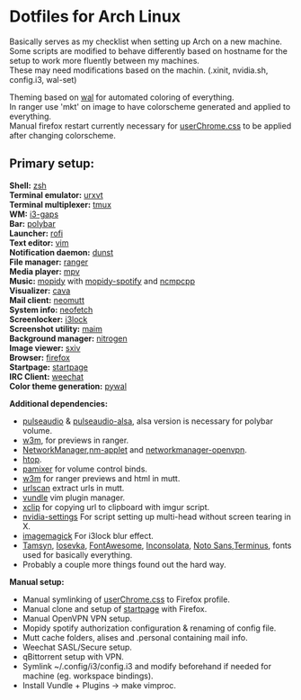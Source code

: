# Dotfiles for Arch Linux
Basically serves as my checklist when setting up Arch on a new machine.  
Some scripts are modified to behave differently based on hostname for the setup to work more fluently between my machines.  
These may need modifications based on the machin. (.xinit, nvidia.sh, config.i3, wal-set)

Theming based on [wal](https://github.com/dylanaraps/pywal) for automated coloring of everything.  
In ranger use 'mkt' on image to have colorscheme generated and applied to everything.  
Manual firefox restart currently necessary for [userChrome.css](.config/userChrome.css) to be applied after changing colorscheme.

## Primary setup:
**Shell:** [zsh](https://github.com/zsh-users/zsh)  
**Terminal emulator:** [urxvt](https://github.com/exg/rxvt-unicode)  
**Terminal multiplexer:** [tmux](https://github.com/tmux/tmux)  
**WM:** [i3-gaps](https://github.com/Airblader/i3)  
**Bar:** [polybar](https://github.com/jaagr/polybar)  
**Launcher:** [rofi](https://github.com/DaveDavenport/rofi)  
**Text editor:** [vim](https://github.com/vim/vim)  
**Notification daemon:** [dunst](https://github.com/dunst-project/dunst)  
**File manager:** [ranger](https://github.com/ranger/ranger)  
**Media player:** [mpv](https://github.com/mpv-player/mpv)  
**Music:** [mopidy](https://github.com/mopidy/mopidy) with [mopidy-spotify](https://github.com/mopidy/mopidy-spotify) and [ncmpcpp](https://github.com/arybczak/ncmpcpp)  
**Visualizer:** [cava](https://github.com/karlstav/cava)  
**Mail client:** [neomutt](https://github.com/neomutt/neomutt)  
**System info:** [neofetch](https://github.com/dylanaraps/neofetch)  
**Screenlocker:** [i3lock](https://github.com/i3/i3lock)  
**Screenshot utility:** [maim](https://github.com/naelstrof/maim)  
**Background manager:** [nitrogen](https://github.com/l3ib/nitrogen)  
**Image viewer:** [sxiv](https://github.com/muennich/sxiv)  
**Browser:** [firefox](https://www.archlinux.org/packages/extra/x86_64/firefox/)  
**Startpage:** [startpage](https://github.com/ecly/startpage)  
**IRC Client:** [weechat](https://github.com/weechat/weechat)  
**Color theme generation:** [pywal](https://github.com/dylanaraps/pywal)  

**Additional dependencies:**
- [pulseaudio](https://www.archlinux.org/packages/?name=pulseaudio) & [pulseaudio-alsa](https://www.archlinux.org/packages/extra/any/pulseaudio-alsa/), alsa version is necessary for polybar volume.
- [w3m](http://w3m.sourceforge.net/), for previews in ranger.
- [NetworkManager](https://www.archlinux.org/packages/extra/x86_64/networkmanager/),[nm-applet](https://www.archlinux.org/packages/extra/x86_64/network-manager-applet/) and [networkmanager-openvpn](https://www.archlinux.org/packages/extra/i686/networkmanager-openvpn/).
- [htop](https://github.com/hishamhm/htop).
- [pamixer](https://github.com/cdemoulins/pamixer) for volume control binds.
- [w3m](http://w3m.sourceforge.net/) for ranger previews and html in mutt.
- [urlscan](https://github.com/firecat53/urlscan) extract urls in mutt.
- [vundle](https://github.com/VundleVim/Vundle.vim) vim plugin manager.
- [xclip](https://github.com/astrand/xclip) for copying url to clipboard with imgur script.
- [nvidia-settings](https://www.archlinux.org/packages/extra/x86_64/nvidia-settings/) For script setting up multi-head without screen tearing in X.
- [imagemagick](https://github.com/ImageMagick/ImageMagick) For i3lock blur effect.
- [Tamsyn](https://www.archlinux.org/packages/community/any/tamsyn-font/), [Iosevka](https://aur.archlinux.org/packages/ttf-iosevka), [FontAwesome](https://aur.archlinux.org/packages/ttf-font-awesome/), [Inconsolata](https://www.archlinux.org/packages/community/any/ttf-inconsolata/), [Noto Sans](https://www.archlinux.org/packages/extra/any/noto-fonts/),[Terminus](https://www.archlinux.org/packages/community/any/terminus-font), fonts used for basically everything.
- Probably a couple more things found out the hard way.

**Manual setup:**
- Manual symlinking of [userChrome.css](.config/userChrome.css) to Firefox profile.
- Manual clone and setup of [startpage](https://github.com/ecly/startpage) with Firefox.
- Manual OpenVPN VPN setup.
- Mopidy spotify authorization configuration & renaming of config file.
- Mutt cache folders, alises and .personal containing mail info.
- Weechat SASL/Secure setup.
- qBittorrent setup with VPN.
- Symlink ~/.config/i3/config.i3 and modify beforehand if needed for machine (eg. workspace bindings).
- Install Vundle + Plugins -> make vimproc.
